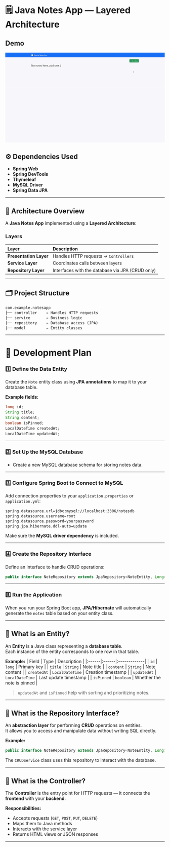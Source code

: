 # 🗒️ Java Notes App — Layered Architecture
## Demo
![Demo](demo.gif)
## ⚙️ Dependencies Used

- **Spring Web**
- **Spring DevTools**
- **Thymeleaf**
- **MySQL Driver**
- **Spring Data JPA**

---

## 🧩 Architecture Overview

A **Java Notes App** implemented using a **Layered Architecture**:

### Layers

| Layer | Description |
|:------|:-------------|
| **Presentation Layer** | Handles HTTP requests → `Controllers` |
| **Service Layer** | Coordinates calls between layers |
| **Repository Layer** | Interfaces with the database via JPA (CRUD only) |

---

## 🗂️ Project Structure

```
com.example.notesapp
├── controller    → Handles HTTP requests
├── service       → Business logic
├── repository    → Database access (JPA)
├── model         → Entity classes
```

---

# 🧭 Development Plan

### 1️⃣ Define the Data Entity
Create the `Note` entity class using **JPA annotations** to map it to your database table.

**Example fields:**
```java
long id;
String title;
String content;
boolean isPinned;
LocalDateTime createdAt;
LocalDateTime updatedAt;
```

---

### 2️⃣ Set Up the MySQL Database
- Create a new MySQL database schema for storing notes data.

---

### 3️⃣ Configure Spring Boot to Connect to MySQL
Add connection properties to your `application.properties` or `application.yml`:

```properties
spring.datasource.url=jdbc:mysql://localhost:3306/notesdb
spring.datasource.username=root
spring.datasource.password=yourpassword
spring.jpa.hibernate.ddl-auto=update
```

Make sure the **MySQL driver dependency** is included.

---

### 4️⃣ Create the Repository Interface
Define an interface to handle CRUD operations:

```java
public interface NoteRepository extends JpaRepository<NoteEntity, Long> {}
```

---

### 5️⃣ Run the Application
When you run your Spring Boot app, **JPA/Hibernate** will automatically generate the `notes` table based on your entity class.

---

## 🧱 What is an Entity?

An **Entity** is a Java class representing a **database table**.  
Each instance of the entity corresponds to one row in that table.

**Example:**
| Field | Type | Description |
|:------|:------|:-------------|
| `id` | `long` | Primary key |
| `title` | `String` | Note title |
| `content` | `String` | Note content |
| `createdAt` | `LocalDateTime` | Creation timestamp |
| `updatedAt` | `LocalDateTime` | Last update timestamp |
| `isPinned` | `boolean` | Whether the note is pinned |

> `updatedAt` and `isPinned` help with sorting and prioritizing notes.

---

## 🧰 What is the Repository Interface?

An **abstraction layer** for performing **CRUD** operations on entities.  
It allows you to access and manipulate data without writing SQL directly.

**Example:**
```java
public interface NoteRepository extends JpaRepository<NoteEntity, Long> {}
```

The `CRUDService` class uses this repository to interact with the database.

---

## 🎯 What is the Controller?

The **Controller** is the entry point for HTTP requests — it connects the **frontend** with your **backend**.

**Responsibilities:**
- Accepts requests (`GET`, `POST`, `PUT`, `DELETE`)
- Maps them to Java methods
- Interacts with the service layer
- Returns HTML views or JSON responses
---
